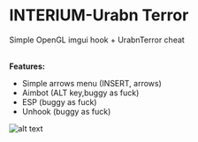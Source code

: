 # INTERIUM-Urabn Terror
Simple OpenGL imgui hook + UrabnTerror cheat<br>
<br>

<b>Features:</b><br>
- Simple arrows menu (INSERT, arrows)<br>
- Aimbot (ALT key,buggy as fuck)<br>
- ESP (buggy as fuck)<br>
- Unhook (buggy as fuck)<br>

![alt text](https://github.com/KleskBY/UrbanTerrorCheat/blob/master/img.jpg?raw=true)<br>
